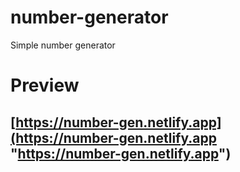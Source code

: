 # number-generator
Simple number generator

# Preview
## [https://number-gen.netlify.app](https://number-gen.netlify.app "https://number-gen.netlify.app")
